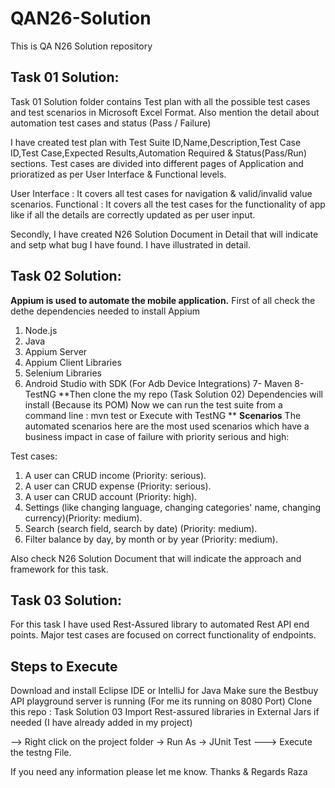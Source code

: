 # QAN26-Solution
This is QA N26 Solution repository

Task 01 Solution:
-------------------
Task 01 Solution folder contains Test plan with all the possible test cases and test scenarios in Microsoft Excel Format. Also mention the detail about automation test cases and status (Pass / Failure)

I have created test plan with Test Suite ID,Name,Description,Test Case ID,Test Case,Expected Results,Automation Required & Status(Pass/Run) sections. Test cases are divided into different pages of Application and prioratized as per User Interface & Functional levels.

User Interface : It covers all test cases for navigation & valid/invalid value scenarios.
Functional : It covers all the test cases for the functionality of app like if all the details are correctly updated as per user input.

Secondly, I have created N26 Solution Document in Detail that will indicate and setp what bug I have found. I have illustrated in detail.

Task 02 Solution:
-------------------
**Appium is used to automate the mobile application.**
First of all check the dethe dependencies needed to install Appium

1. Node.js
2. Java
3. Appium Server
4. Appium Client Libraries
5. Selenium Libraries
6. Android Studio with SDK (For Adb Device Integrations)
7- Maven 
8- TestNG
**Then clone the my repo (Task Solution 02)
Dependencies will install (Because its POM)
Now we can run the test suite from a command line : mvn test or Execute with TestNG
**
**Scenarios**
The automated scenarios here are the most used scenarios which have a business impact in case of failure with priority serious and high:

Test cases:
  1. A user can CRUD income (Priority: serious).
  2. A user can CRUD expense (Priority: serious).
  3. A user can CRUD account (Priority: high).
  4. Settings (like changing language, changing categories' name, changing currency)(Priority: medium).
  5. Search (search field, search by date) (Priority: medium).
  6. Filter balance by day, by month or by year (Priority: medium).

Also check N26 Solution Document that will indicate the approach and framework for this task.

Task 03 Solution:
----------------
For this task I have used Rest-Assured library to automated Rest API end points. Major test cases are focused on correct functionality of endpoints.

Steps to Execute
----------------

Download and install Eclipse IDE or IntelliJ for Java
Make sure the Bestbuy API playground server is running (For me its running on 8080 Port)
Clone this repo : Task Solution 03
Import Rest-assured libraries in External Jars if needed (I have already added in my project)

--> Right click on the project folder -> Run As -> JUnit Test
---> Execute the testng File.

If you need any information please let me know.
Thanks & Regards
Raza
